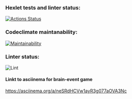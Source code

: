 ### Hexlet tests and linter status:

[![Actions Status](https://github.com/Oodmincheg/frontend-project-lvl1/workflows/hexlet-check/badge.svg)](https://github.com/Oodmincheg/frontend-project-lvl1/actions)

### Codeclimate maintanability:

[![Maintainability](https://api.codeclimate.com/v1/badges/a99a88d28ad37a79dbf6/maintainability)](https://codeclimate.com/github/codeclimate/codeclimate/maintainability)

### Linter status:

![Lint](https://github.com/Oodmincheg/frontend-project-lvl1/workflows/Lint/badge.svg?branch=main)


#### Linkt to asciinema for brain-event game
https://asciinema.org/a/neSRdHCVw1ayR3g077aOVA3Nc
